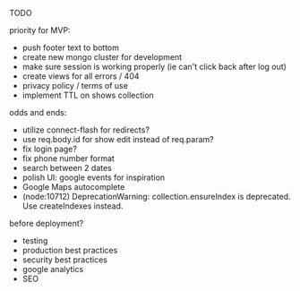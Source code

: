 TODO

priority for MVP:
- push footer text to bottom
- create new mongo cluster for development
- make sure session is working properly (ie can't click back after log out)
- create views for all errors / 404
- privacy policy / terms of use
- implement TTL on shows collection

odds and ends:
- utilize connect-flash for redirects?
- use req.body.id for show edit instead of req.param?
- fix login page?
- fix phone number format
- search between 2 dates
- polish UI: google events for inspiration
- Google Maps autocomplete
- (node:10712) DeprecationWarning: collection.ensureIndex is deprecated. Use createIndexes instead.

before deployment?
- testing
- production best practices
- security best practices
- google analytics
- SEO
